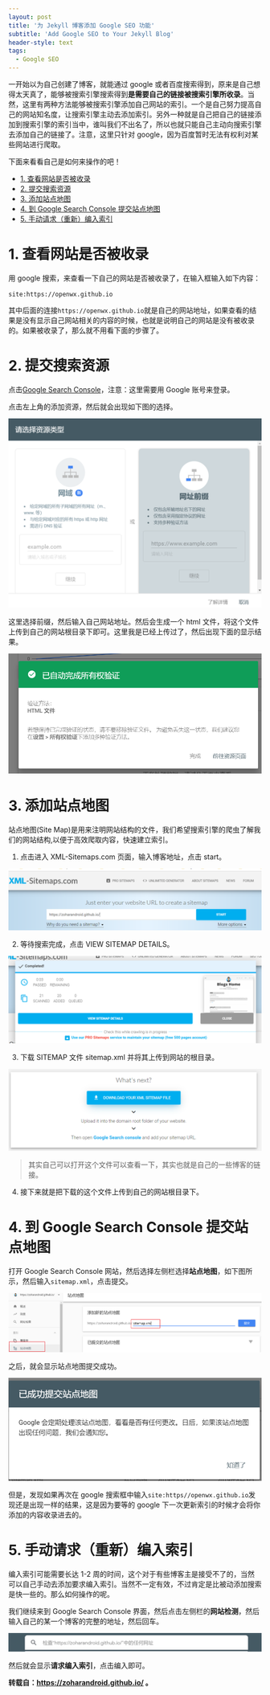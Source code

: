 ```yaml
---
layout: post
title: '为 Jekyll 博客添加 Google SEO 功能'
subtitle: 'Add Google SEO to Your Jekyll Blog'
header-style: text
tags:
  - Google SEO
---
```


一开始以为自己创建了博客，就能通过 google 或者百度搜索得到，原来是自己想得太天真了，能够被搜索引擎搜索得到**是需要自己的链接被搜索引擎所收录**。当然，这里有两种方法能够被搜索引擎添加自己网站的索引。一个是自己努力提高自己的网站知名度，让搜索引擎主动去添加索引。另外一种就是自己把自己的链接添加到搜索引擎的索引当中，谁叫我们不出名了，所以也就只能自己主动向搜索引擎去添加自己的链接了。注意，这里只针对 google，因为百度暂时无法有权利对某些网站进行爬取。

下面来看看自己是如何来操作的吧！

<!-- TOC -->

- [1. 查看网站是否被收录](#1-查看网站是否被收录)
- [2. 提交搜索资源](#2-提交搜索资源)
- [3. 添加站点地图](#3-添加站点地图)
- [4. 到 Google Search Console 提交站点地图](#4-到google-search-console提交站点地图)
- [5. 手动请求（重新）编入索引](#5-手动请求重新编入索引)

<!-- /TOC -->

# 1. 查看网站是否被收录

用 google 搜索，来查看一下自己的网站是否被收录了，在输入框输入如下内容：

```
site:https://openwx.github.io
```

其中后面的连接`https://openwx.github.io`就是自己的网站地址，如果查看的结果是没有显示自己网站相关的内容的时候，也就是说明自己的网站是没有被收录的。如果被收录了，那么就不用看下面的步骤了。

# 2. 提交搜索资源

点击[Google Search Console](https://search.google.com/search-console?hl=zh)，注意：这里需要用 Google 账号来登录。

点击左上角的添加资源，然后就会出现如下图的选择。

![](/img/in-post/2022-09-26-Jekyll-SEO/%E7%BD%91%E7%AB%99%E8%B5%84%E6%BA%90%E9%80%89%E6%8B%A9.png)

这里选择前缀，然后输入自己网站地址。然后会生成一个 html 文件，将这个文件上传到自己的网站根目录下即可。这里我是已经上传过了，然后出现下面的显示结果。

![](/img/in-post/2022-09-26-Jekyll-SEO/%E5%AE%8C%E6%88%90%E4%B8%8A%E4%BC%A0.png)

# 3. 添加站点地图

站点地图(Site Map)是用来注明网站结构的文件，我们希望搜索引擎的爬虫了解我们的网站结构,以便于高效爬取内容，快速建立索引。

1. 点击进入 XML-Sitemaps.com 页面，输入博客地址，点击 start。

![](/img/in-post/2022-09-26-Jekyll-SEO/%E7%BD%91%E7%AB%99%E5%9C%B0%E5%9B%BE.png)

2. 等待搜索完成，点击 VIEW SITEMAP DETAILS。

![](/img/in-post/2022-09-26-Jekyll-SEO/%E7%BD%91%E7%AB%99%E5%9C%B0%E5%9B%BE%E5%AE%8C%E6%88%90.png)

3. 下载 SITEMAP 文件 sitemap.xml 并将其上传到网站的根目录。

![](/img/in-post/2022-09-26-Jekyll-SEO/%E4%B8%8B%E8%BD%BD%E7%BD%91%E7%AB%99%E5%9C%B0%E5%9B%BE.png)

> 其实自己可以打开这个文件可以查看一下，其实也就是自己的一些博客的链接。

4. 接下来就是把下载的这个文件上传到自己的网站根目录下。

# 4. 到 Google Search Console 提交站点地图

打开 Google Search Console 网站，然后选择左侧栏选择**站点地图**，如下图所示，然后输入`sitemap.xml`，点击提交。

![](/img/in-post/2022-09-26-Jekyll-SEO/%E6%8F%90%E4%BA%A4%E7%AB%99%E7%82%B9%E5%9C%B0%E5%9B%BE.png)

之后，就会显示站点地图提交成功。

![](/img/in-post/2022-09-26-Jekyll-SEO/%E6%8F%90%E4%BA%A4%E7%AB%99%E7%82%B9%E5%9C%B0%E5%9B%BE%E6%88%90%E5%8A%9F.png)

但是，发现如果再次在 google 搜索框中输入`site:https//openwx.github.io`发现还是出现一样的结果，这是因为要等的 google 下一次更新索引的时候才会将你添加的内容收录进去的。

# 5. 手动请求（重新）编入索引

编入索引可能需要长达 1-2 周的时间，这个对于有些博客主是接受不了的，当然可以自己手动去添加要求编入索引。当然不一定有效，不过肯定是比被动添加搜索是快一些的。那么如何操作的呢。

我们继续来到 Google Search Console 界面，然后点击左侧栏的**网站检测**，然后输入自己的某一个博客的完整的地址，然后回车。

![](/img/in-post/2022-09-26-Jekyll-SEO/%E7%BD%91%E7%AB%99%E6%A3%80%E6%B5%8B1.png)

然后就会显示**请求编入索引**，点击编入即可。

**转载自：https://zoharandroid.github.io/ 。**
